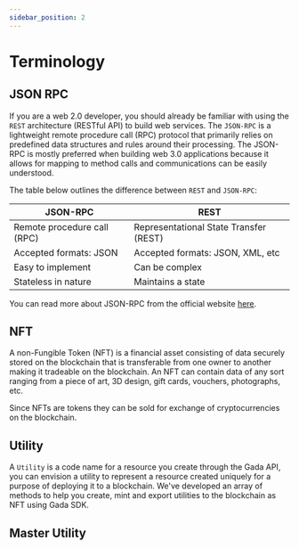 ```yaml
---
sidebar_position: 2
---
```


# Terminology

## JSON RPC
If you are a web 2.0 developer, you should already be familiar with using the `REST` architecture (RESTful API) to build web services. The `JSON-RPC` is a lightweight remote procedure call (RPC) protocol that primarily relies on predefined data structures and rules around their processing. The JSON-RPC is mostly preferred when building web 3.0 applications because it allows for mapping to method calls and communications can be easily understood.

The table below outlines the difference between `REST` and `JSON-RPC`:

| JSON-RPC                        |  REST                                  |
|---------------------------------|----------------------------------------|
| Remote procedure call (RPC)     | Representational State Transfer (REST) |
| Accepted formats: JSON          | Accepted formats: JSON, XML, etc       |
| Easy to implement               | Can be complex                         |
| Stateless in nature             | Maintains a state                      |

You can read more about JSON-RPC from the official website [here](https://www.jsonrpc.org/specification).
## NFT
A non-Fungible Token (NFT) is a financial asset consisting of data securely stored on the blockchain that is transferable from one owner to another making it tradeable on the blockchain. An NFT can contain data of any sort ranging from a piece of art, 3D design, gift cards, vouchers, photographs, etc.

Since NFTs are tokens they can be sold for exchange of cryptocurrencies on the blockchain.

## Utility
A `Utility` is a code name for a resource you create through the Gada API, you can envision a utility to represent a resource created uniquely for a purpose of deploying it to a blockchain. We've developed an array of methods to help you create, mint and export utilities to the blockchain as NFT using Gada SDK.


## Master Utility

